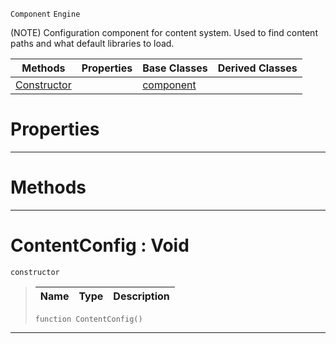  `Component` `Engine`



(NOTE) Configuration component for content system. Used to find content paths and what default libraries to load.

|Methods|Properties|Base Classes|Derived Classes|
|---|---|---|---|
|[ Constructor](https://github.com/zeroengineteam/ZeroDocs/blob/master/code_reference/class_reference/contentconfig.markdown#contentconfig-void)| |[component](https://github.com/zeroengineteam/ZeroDocs/blob/master/code_reference/class_reference/component.markdown)| |


 #  Properties


---  
 #  Methods


---  
 #  ContentConfig : Void

 `constructor`

> 
> |Name|Type|Description|
> |---|---|---|
> ``` lang=cpp, name=Zilch
> function ContentConfig()
> ``` 


---  
 

 